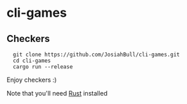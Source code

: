# cli-games

## Checkers
```
  git clone https://github.com/JosiahBull/cli-games.git
  cd cli-games
  cargo run --release
```
Enjoy checkers :)

Note that you'll need [Rust](https://doc.rust-lang.org/book/ch01-01-installation.html) installed
